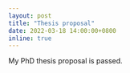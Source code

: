 ```yaml
---
layout: post
title: "Thesis proposal"
date: 2022-03-18 14:00:00+0800
inline: true
---
```


My PhD thesis proposal is passed.

